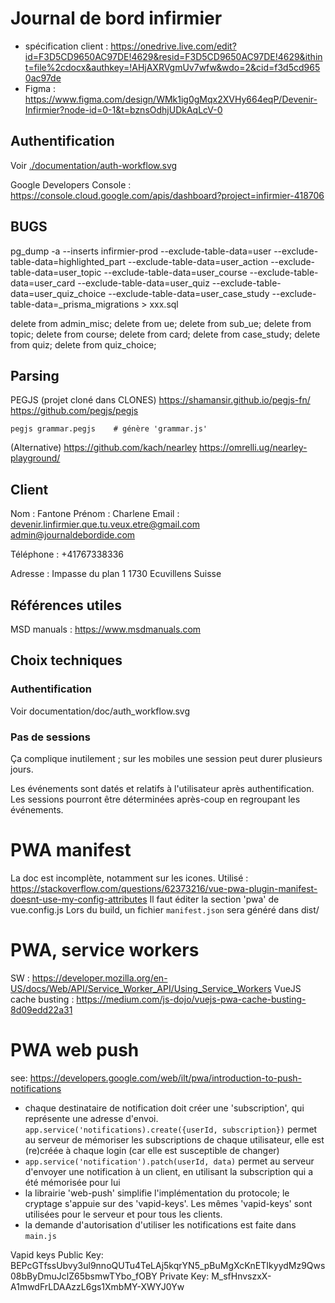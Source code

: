 
# Journal de bord infirmier

- spécification client : https://onedrive.live.com/edit?id=F3D5CD9650AC97DE!4629&resid=F3D5CD9650AC97DE!4629&ithint=file%2cdocx&authkey=!AHjAXRVgmUv7wfw&wdo=2&cid=f3d5cd9650ac97de
- Figma : https://www.figma.com/design/WMk1ig0gMqx2XVHy664eqP/Devenir-Infirmier?node-id=0-1&t=bznsOdhjUDkAqLcV-0


## Authentification

Voir [./documentation/auth-workflow.svg](schéma)

Google Developers Console : https://console.cloud.google.com/apis/dashboard?project=infirmier-418706


## BUGS

pg_dump -a --inserts infirmier-prod --exclude-table-data=user --exclude-table-data=highlighted_part --exclude-table-data=user_action --exclude-table-data=user_topic --exclude-table-data=user_course --exclude-table-data=user_card --exclude-table-data=user_quiz --exclude-table-data=user_quiz_choice --exclude-table-data=user_case_study --exclude-table-data=_prisma_migrations > xxx.sql

delete from admin_misc;
delete from ue;
delete from sub_ue;
delete from topic;
delete from course;
delete from card;
delete from case_study;
delete from quiz;
delete from quiz_choice;



## Parsing

PEGJS (projet cloné dans CLONES)
https://shamansir.github.io/pegjs-fn/
https://github.com/pegjs/pegjs

```
pegjs grammar.pegjs    # génère 'grammar.js'
```

(Alternative)
https://github.com/kach/nearley
https://omrelli.ug/nearley-playground/



## Client

Nom : Fantone
Prénom : Charlene
Email : devenir.linfirmier.que.tu.veux.etre@gmail.com
admin@journaldebordide.com

Téléphone : +41767338336

Adresse :
Impasse du plan 1
1730 Ecuvillens
Suisse


## Références utiles

MSD manuals : https://www.msdmanuals.com


## Choix techniques

### Authentification

Voir documentation/doc/auth_workflow.svg


### Pas de sessions

Ça complique inutilement ; sur les mobiles une session peut durer plusieurs jours.

Les événements sont datés et relatifs à l'utilisateur après authentification.
Les sessions pourront être déterminées après-coup en regroupant les événements.



# PWA manifest
La doc est incomplète, notamment sur les icones.
Utilisé : https://stackoverflow.com/questions/62373216/vue-pwa-plugin-manifest-doesnt-use-my-config-attributes
Il faut éditer la section 'pwa' de vue.config.js
Lors du build, un fichier `manifest.json` sera généré dans dist/


# PWA, service workers
SW : https://developer.mozilla.org/en-US/docs/Web/API/Service_Worker_API/Using_Service_Workers
VueJS cache busting : https://medium.com/js-dojo/vuejs-pwa-cache-busting-8d09edd22a31


# PWA web push
see: https://developers.google.com/web/ilt/pwa/introduction-to-push-notifications

- chaque destinataire de notification doit créer une 'subscription', qui représente une adresse d'envoi.
`app.service('notifications).create({userId, subscription})` permet au serveur de mémoriser les subscriptions de chaque utilisateur,
elle est (re)créée à chaque login (car elle est susceptible de changer)
- `app.service('notification').patch(userId, data)` permet au serveur d'envoyer une notification à un client,
en utilisant la subscription qui a été mémorisée pour lui
- la librairie 'web-push' simplifie l'implémentation du protocole; le cryptage s'appuie sur des 'vapid-keys'.
Les mêmes 'vapid-keys' sont utilisées pour le serveur et pour tous les clients.
- la demande d'autorisation d'utiliser les notifications est faite dans `main.js`

Vapid keys
Public Key: BEPcGTfssUbvy3ul9nnoQUTu4TeLAj5kqrYN5_pBuMgXcKnETIkyydMz9Qws08bByDmuJclZ65bsmwTYbo_fOBY
Private Key: M_sfHnvszxX-A1mwdFrLDAAzzL6gs1XmbMY-XWYJ0Yw
